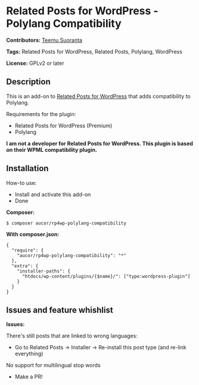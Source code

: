 # Related Posts for WordPress - Polylang Compatibility

**Contributors:** [Teemu Suoranta](https://github.com/TeemuSuoranta)

**Tags:** Related Posts for WordPress, Related Posts, Polylang, WordPress

**License:** GPLv2 or later

## Description

This is an add-on to [Related Posts for WordPress](https://www.relatedpostsforwp.com) that adds compatibility to Polylang.

Requirements for the plugin:

 * Related Posts for WordPress (Premium)
 * Polylang

**I am not a developer for Related Posts for WordPress. This plugin is based on their WPML compatibility plugin.**


## Installation

How-to use:

 * Install and activate this add-on
 * Done

**Composer:**
```
$ composer aucor/rp4wp-polylang-compatibility
```
**With composer.json:**
```
{
  "require": {
    "aucor/rp4wp-polylang-compatibility": "*"
  },
  "extra": {
    "installer-paths": {
      "htdocs/wp-content/plugins/{$name}/": ["type:wordpress-plugin"]
    }
  }
}
```

## Issues and feature whishlist

**Issues:**

There's still posts that are linked to wrong languages:

 * Go to Related Posts -> Installer -> Re-install this post type (and re-link everything)

No support for multilingual stop words

 * Make a PR!

